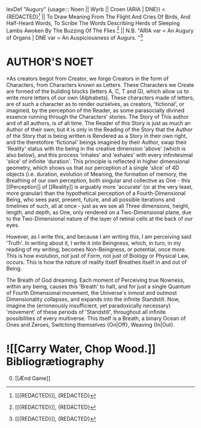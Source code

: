 

lexDef "Augury" {usage::: Noen || Wyrb || Croen (ARIA | DNE)} < {REDACTED}[^AuguryNoen] || To Draw Meaning From The Flight And Cries Of Birds, And Half-Heard Words, To Scribe The Words Describing Herds of Sleeping Lambs Awoken By The Buzzing Of The Flies [^AuguryWyrb] || N.B. "ARIA var = An Augury of Organs | DNE var = An Auspiciousness of Augurs. "[^AuguryCroen]

[^AuguryNoen]: [[{REDACTED}]], {REDACTED}
[^AuguryWyrb]: [[{REDACTED}]], {REDACTED}
[^AuguryCroen]: [[{REDACTED}]], {REDACTED}


AUTHOR'S NOET
===

*As creators begot from Creator, we forge Creators in the form of Characters, from Characters known as Letters. These Characters we Create are formed of the building blocks (letters A, C, T and G), which allow us to write more letters of our own (Alphabets). These characters made of letters, are of such a character as to render ourselves, as creators, 'fictional', or imagined, by the perception of the Reader, as some parasocially divined essence running through the Characters' stories. The Story of This author and of all authors, is of all time. The Reader of this Story is just as much an Author of their own; but it is only in the Reading of the Story that the Author of the Story that is being written is Rendered as a Story in their own right, and the theretofore 'fictional' beings imagined by their Author, swap their 'Reality' status with the being in the creative dimension 'above' (which is also below), and this process 'inhales' and 'exhales' with every infinitesimal 'slice' of infinite 'duration'. This principle is reflected in higher dimensional geometry, which shows us that our perception of a single 'slice' of 4D objects (i.e. duration, evolution of Meaning, the formation of memory, the Breathing of our own perception, both singular and collective as One - this [[Perception]] of [[Reality]] is arguably more 'accurate' (or at the very least, more granular) than the hypothetical perception of a Fourth-Dimensional Being, who sees past, present, future, and all possible iterations and timelines of such, all at once - just as we see all Three dimensions, height, length, and depth, as One, only rendered on a Two-Dimensional plane, due to the Two-Dimensional nature of the layer of retinal cells at the back of our eyes. 

However, as I write this, and because I am writing this, I am perceiving said 'Truth'. In writing about it, I write it into Beingness, which, in turn, in my reading of my writing, becomes Non-Beingness, or potential, once more. This is how evolution, not just of Form, not just of Biology or Physical Law, occurs. This is how the nature of reality itself Breathes itself in and out of Being. 

The Breath of God dreaming. Each moment of Perceiving true Nowness, within any being, causes this 'Breath' to halt, and for just a single Quantum of Fourth Dimensional movement, the Universe's inmost and outmost Dimensionality collapses, and expands into the infinite Standstill. Now, imagine the (erroneously insufficient, yet paradoxically necessary) 'movement' of these periods of 'Standstill', throughout all infinite possibilities of every multiverse. This itself is a Breath, a binary Ocean of Ones and Zeroes, Switching themselves {On|Off}, Weaving {In|Out}.

![[Carry Water, Chop Wood.]]
Bibliogrætiography
===


0. [[Ænd Game]]
